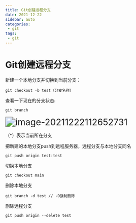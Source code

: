 ```yaml
---
title: Git创建远程分支
date: 2021-12-22
sidebar: auto
categories: 
 - git
tags:
 - git
---
```



<!-- more -->
# Git创建远程分支

新建一个本地分支并切换到当前分支：

```
git checkout -b test（分支名称）
```

查看一下现在的分支状态:

```
git branch
```

<img :src="$withBase('/bolgImg/image-20211222112652731.png')" alt="image-20211222112652731" style="zoom:200%;" />

（*）表示当前所在分支

把新建的本地分支push到远程服务器，远程分支与本地分支同名

```
git push origin test:test
```

切换本地分支

```
git checkout main 
```

删除本地分支

```
git branch -d test // -D强制删除
```

删除远程分支

```
git push origin --delete test
```

